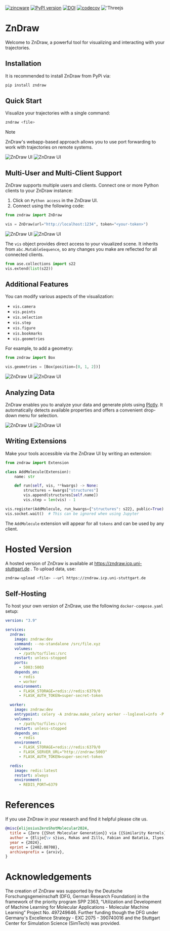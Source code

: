 [![zincware](https://img.shields.io/badge/Powered%20by-zincware-darkcyan)](https://github.com/zincware)
[![PyPI version](https://badge.fury.io/py/zndraw.svg)](https://badge.fury.io/py/zndraw)
[![DOI](https://img.shields.io/badge/arXiv-2402.08708-red)](https://arxiv.org/abs/2402.08708)
[![codecov](https://codecov.io/gh/zincware/ZnDraw/graph/badge.svg?token=3GPCKH1BBX)](https://codecov.io/gh/zincware/ZnDraw)
!['Threejs](https://img.shields.io/badge/threejs-black?style=for-the-badge&logo=three.js&logoColor=white)

# ZnDraw

Welcome to ZnDraw, a powerful tool for visualizing and interacting with your trajectories.

## Installation

It is recommended to install ZnDraw from PyPi via:

```bash
pip install zndraw
```

## Quick Start

Visualize your trajectories with a single command:

```bash
zndraw <file>
```

> [!NOTE]
> ZnDraw's webapp-based approach allows you to use port forwarding to work with trajectories on remote systems.

![ZnDraw UI](https://raw.githubusercontent.com/zincware/ZnDraw/main/misc/darkmode/overview.png#gh-dark-mode-only "ZnDraw UI")
![ZnDraw UI](https://raw.githubusercontent.com/zincware/ZnDraw/main/misc/lightmode/overview.png#gh-light-mode-only "ZnDraw UI")

## Multi-User and Multi-Client Support

ZnDraw supports multiple users and clients. Connect one or more Python clients to your ZnDraw instance:

1. Click on `Python access` in the ZnDraw UI.
2. Connect using the following code:

```python
from zndraw import ZnDraw

vis = ZnDraw(url="http://localhost:1234", token="<your-token>")
```

![ZnDraw UI](https://raw.githubusercontent.com/zincware/ZnDraw/main/misc/darkmode/python.png#gh-dark-mode-only "ZnDraw Python Client")
![ZnDraw UI](https://raw.githubusercontent.com/zincware/ZnDraw/main/misc/lightmode/python.png#gh-light-mode-only "ZnDraw Python Client")

The `vis` object provides direct access to your visualized scene. It inherits from `abc.MutableSequence`, so any changes you make are reflected for all connected clients.

```python
from ase.collections import s22
vis.extend(list(s22))
```

## Additional Features

You can modify various aspects of the visualization:

- `vis.camera`
- `vis.points`
- `vis.selection`
- `vis.step`
- `vis.figure`
- `vis.bookmarks`
- `vis.geometries`

For example, to add a geometry:

```python
from zndraw import Box

vis.geometries = [Box(position=[0, 1, 2])]
```

![ZnDraw UI](https://raw.githubusercontent.com/zincware/ZnDraw/main/misc/darkmode/box.png#gh-dark-mode-only "ZnDraw Geometries")
![ZnDraw UI](https://raw.githubusercontent.com/zincware/ZnDraw/main/misc/lightmode/box.png#gh-light-mode-only "ZnDraw Geometries")

## Analyzing Data

ZnDraw enables you to analyze your data and generate plots using [Plotly](https://plotly.com/). It automatically detects available properties and offers a convenient drop-down menu for selection.

![ZnDraw UI](https://raw.githubusercontent.com/zincware/ZnDraw/main/misc/darkmode/analysis.png#gh-dark-mode-only "ZnDraw Analysis")
![ZnDraw UI](https://raw.githubusercontent.com/zincware/ZnDraw/main/misc/lightmode/analysis.png#gh-light-mode-only "ZnDraw Analysis")

## Writing Extensions

Make your tools accessible via the ZnDraw UI by writing an extension:

```python
from zndraw import Extension

class AddMolecule(Extension):
    name: str

    def run(self, vis, **kwargs) -> None:
        structures = kwargs["structures"]
        vis.append(structures[self.name])
        vis.step = len(vis) - 1

vis.register(AddMolecule, run_kwargs={"structures": s22}, public=True)
vis.socket.wait()  # This can be ignored when using Jupyter
```

The `AddMolecule` extension will appear for all `tokens` and can be used by any client.

# Hosted Version

A hosted version of ZnDraw is available at https://zndraw.icp.uni-stuttgart.de . To upload data, use:

```bash
zndraw-upload <file> --url https://zndraw.icp.uni-stuttgart.de
```

## Self-Hosting

To host your own version of ZnDraw, use the following `docker-compose.yaml` setup:

```yaml
version: "3.9"

services:
  zndraw:
    image: zndraw:dev
    command: --no-standalone /src/file.xyz
    volumes:
      - /path/to/files:/src
    restart: unless-stopped
    ports:
      - 5003:5003
    depends_on:
      - redis
      - worker
    environment:
      - FLASK_STORAGE=redis://redis:6379/0
      - FLASK_AUTH_TOKEN=super-secret-token

  worker:
    image: zndraw:dev
    entrypoint: celery -A zndraw.make_celery worker --loglevel=info -P eventlet
    volumes:
      - /path/to/files:/src
    restart: unless-stopped
    depends_on:
      - redis
    environment:
      - FLASK_STORAGE=redis://redis:6379/0
      - FLASK_SERVER_URL="http://zndraw:5003"
      - FLASK_AUTH_TOKEN=super-secret-token

  redis:
    image: redis:latest
    restart: always
    environment:
      - REDIS_PORT=6379
```

# References

If you use ZnDraw in your research and find it helpful please cite us.

```bibtex
@misc{elijosiusZeroShotMolecular2024,
  title = {Zero {{Shot Molecular Generation}} via {{Similarity Kernels}}},
  author = {Elijo{\v s}ius, Rokas and Zills, Fabian and Batatia, Ilyes and Norwood, Sam Walton and Kov{\'a}cs, D{\'a}vid P{\'e}ter and Holm, Christian and Cs{\'a}nyi, G{\'a}bor},
  year = {2024},
  eprint = {2402.08708},
  archiveprefix = {arxiv},
}
```

# Acknowledgements

The creation of ZnDraw was supported by the Deutsche Forschungsgemeinschaft (DFG, German Research Foundation) in the framework of the priority program SPP 2363, “Utilization and Development of Machine Learning for Molecular Applications - Molecular Machine Learning” Project No. 497249646. Further funding though the DFG under Germany's Excellence Strategy - EXC 2075 - 390740016 and the Stuttgart Center for Simulation Science (SimTech) was provided.
